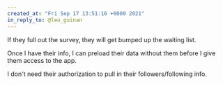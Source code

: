 ```yaml
---
created_at: "Fri Sep 17 13:51:16 +0000 2021"
in_reply_to: @leo_guinan
---
```


If they full out the survey, they will get bumped up the waiting list. 

Once I have their info, I can preload their data without them before I give them access to the app.

I don't need their authorization to pull in their followers/following info.